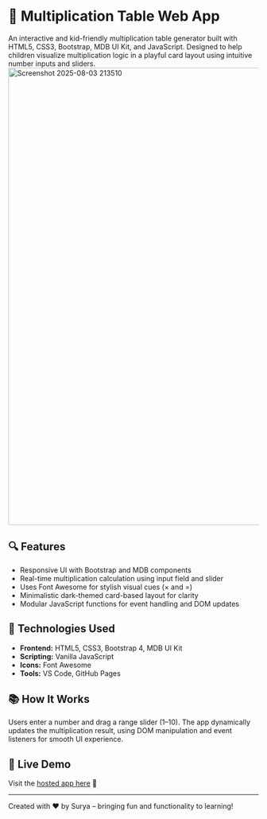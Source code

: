# 🧮 Multiplication Table Web App

An interactive and kid-friendly multiplication table generator built with HTML5, CSS3, Bootstrap, MDB UI Kit, and JavaScript. Designed to help children visualize multiplication logic in a playful card layout using intuitive number inputs and sliders.
<img width="1913" height="920" alt="Screenshot 2025-08-03 213510" src="https://github.com/user-attachments/assets/3d98032a-16e6-4d7b-a749-20cbabe0f363" />

## 🔍 Features
- Responsive UI with Bootstrap and MDB components
- Real-time multiplication calculation using input field and slider
- Uses Font Awesome for stylish visual cues (× and =)
- Minimalistic dark-themed card-based layout for clarity
- Modular JavaScript functions for event handling and DOM updates

## 🚀 Technologies Used
- **Frontend:** HTML5, CSS3, Bootstrap 4, MDB UI Kit
- **Scripting:** Vanilla JavaScript
- **Icons:** Font Awesome
- **Tools:** VS Code, GitHub Pages

## 📚 How It Works
Users enter a number and drag a range slider (1–10). The app dynamically updates the multiplication result, using DOM manipulation and event listeners for smooth UI experience.

## 🔗 Live Demo
Visit the [hosted app here](https://seshasai077.github.io/multiplication-table/) 🚀

---

Created with ❤️ by Surya – bringing fun and functionality to learning!
